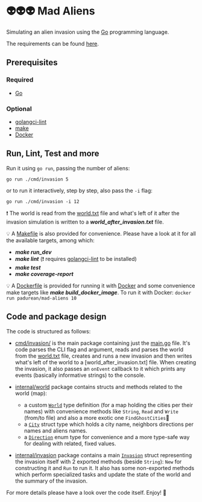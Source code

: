 # :alien::alien::alien: Mad Aliens

Simulating an alien invasion using the [Go]((https://go.dev)) programming language.

The requirements can be found [here](./requirements.md).

## Prerequisites

### Required

- [Go](https://go.dev)

### Optional

- [golangci-lint](https://golangci-lint.run)
- [make](https://www.cs.swarthmore.edu/~newhall/unixhelp/howto_makefiles.html)
- [Docker](https://www.docker.com)

## Run, Lint, Test and more

Run it using `go run`, passing the number of aliens:

`go run ./cmd/invasion 5`

or to run it interactively, step by step, also pass the `-i` flag:

`go run ./cmd/invasion -i 12`

:exclamation: The world is read from the [world.txt](./world.txt) file and what's left of it after the invasion simulation is written to a ***world_after_invasion.txt*** file.

:bulb: A [Makefile](./Makefile) is also provided for convenience. Please have a look at it for all the available targets, among which:

- ***make run_dev***
- ***make lint*** (:exclamation: requires [golangci-lint](https://golangci-lint.run) to be installed)
- ***make test***
- ***make coverage-report***

:bulb: A [Dockerfile](./Dockerfile) is provided for running it with [Docker](https://www.docker.com) and some convenience make targets like ***make build_docker_image***. To run it with Docker: `docker run padurean/mad-aliens 10`

## Code and package design

The code is structured as follows:

- [cmd/invasion/](./cmd/invasion/main.go) is the main package containing just the [main.go](/cmd/invasion/main.go) file. It's code parses the CLI flag and argument, reads and parses the world from the [world.txt](./world.txt) file, creates and runs a new invasion and then writes what's left of the world to a [world_after_invasion.txt] file. When creating the invasion, it also passes an `onEvent` callback to it which prints any events (basically informative strings) to the console.

- [internal/world](./internal/world/) package contains structs and methods related to the world (map):
  - a custom [`World`](./internal/world/world.go) type definition (for a map holding the cities per their names) with convenience methods like `String`, `Read` and `Write` (from/to file) and also a more exotic one `FindGhostCities`:ghost:
  - a [`City`](./internal/world/direction.go) struct type which holds a city name, neighbors directions per names and aliens names.
  - a [`Direction`](./internal/world/direction.go) enum type for convenience and a more type-safe way for dealing with related, fixed values.

- [internal/invasion](./internal/invasion/) package contains a main [`Invasion`](./internal/invasion/invasion.go) struct representing the invasion itself with 2 exported methods (beside `String`): `New` for constructing it and `Run` to run it. It also has some non-exported methods which perform specialized tasks and update the state of the world and the summary of the invasion.

For more details please have a look over the code itself. Enjoy! :wave:
